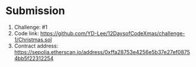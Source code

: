 # Submission
1. Challenge: #1
1. Code link: https://github.com/YD-Lee/12DaysofCodeXmas/challenge-1/Christmas.sol
2. Contract address: https://sepolia.etherscan.io/address/0xffa28753e4256e5b37e27ef08754bb5f22312254

